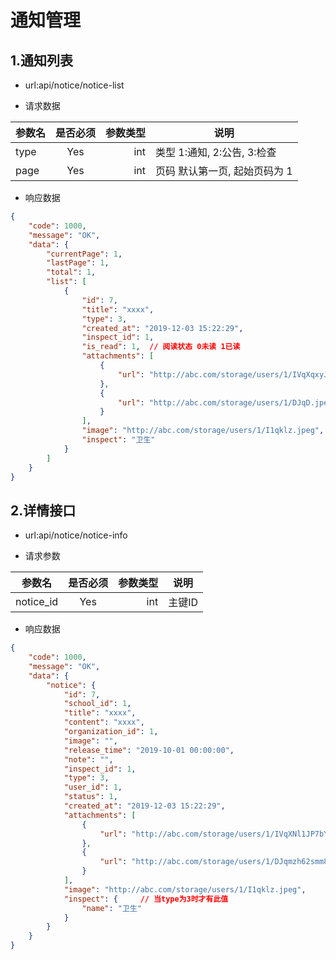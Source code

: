 #  通知管理

## 1.通知列表

- url:api/notice/notice-list

-  请求数据

| 参数名       | 是否必须     | 参数类型  | 说明 |
| -------- |:----------:| -----:   | ----- |
| type  | Yes      | int      | 类型 1:通知, 2:公告, 3:检查|
| page  | Yes      | int      | 页码 默认第一页, 起始页码为 1|


- 响应数据

``` json
{
    "code": 1000,
    "message": "OK",
    "data": {
        "currentPage": 1,
        "lastPage": 1,
        "total": 1,
        "list": [
            {
                "id": 7,
                "title": "xxxx",
                "type": 3,
                "created_at": "2019-12-03 15:22:29",
                "inspect_id": 1,
                "is_read": 1,  // 阅读状态 0未读 1已读
                "attachments": [
                    {
                        "url": "http://abc.com/storage/users/1/IVqXqxyJv.jpeg"
                    },
                    {
                        "url": "http://abc.com/storage/users/1/DJqD.jpeg"
                    }
                ],
                "image": "http://abc.com/storage/users/1/I1qklz.jpeg",
                "inspect": "卫生"  
            }
        ]
    }
}
```


## 2.详情接口

- url:api/notice/notice-info

-   请求参数

| 参数名       | 是否必须     | 参数类型  | 说明 |
| -------- |:----------:| -----:   | ----- |
| notice_id  | Yes      | int      | 主键ID|

- 响应数据

``` json
{
    "code": 1000,
    "message": "OK",
    "data": {
        "notice": {
            "id": 7,
            "school_id": 1,
            "title": "xxxx",
            "content": "xxxx",
            "organization_id": 1,
            "image": "",
            "release_time": "2019-10-01 00:00:00",
            "note": "",
            "inspect_id": 1,
            "type": 3,
            "user_id": 1,
            "status": 1,
            "created_at": "2019-12-03 15:22:29",
            "attachments": [
                {
                    "url": "http://abc.com/storage/users/1/IVqXNl1JP7bYqklz.jpeg"
                },
                {
                    "url": "http://abc.com/storage/users/1/DJqmzh62smm8DOAi.jpeg"
                }
            ],
            "image": "http://abc.com/storage/users/1/I1qklz.jpeg",
            "inspect": {     // 当type为3时才有此值
                "name": "卫生"
            }
        }
    }
}

```